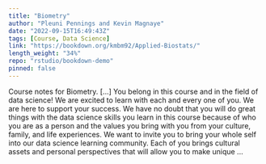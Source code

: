 ```yaml
---
title: "Biometry"
author: "Pleuni Pennings and Kevin Magnaye"
date: "2022-09-15T16:49:43Z"
tags: [Course, Data Science]
link: "https://bookdown.org/kmbm92/Applied-Biostats/"
length_weight: "34%"
repo: "rstudio/bookdown-demo"
pinned: false
---
```


Course notes for Biometry. [...] You belong in this course and in the field of data science! We are excited to learn with each and every one of you. We are here to support your success. We have no doubt that you will do great things with the data science skills you learn in this course because of who you are as a person and the values you bring with you from your culture, family, and life experiences. We want to invite you to bring your whole self into our data science learning community. Each of you brings cultural assets and personal perspectives that will allow you to make unique ...
